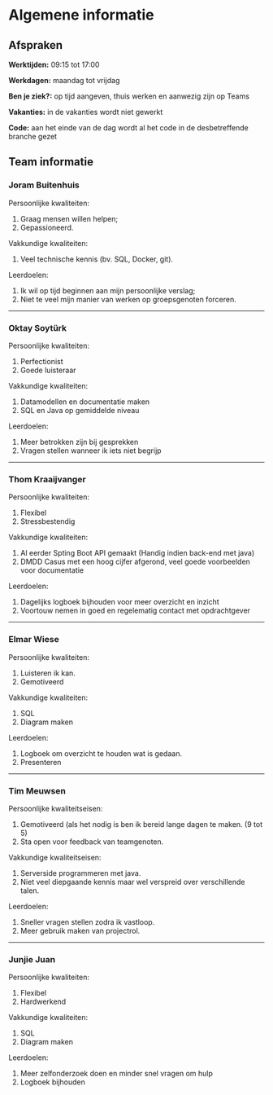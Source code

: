 # Algemene informatie

## Afspraken

**Werktijden:** 09:15 tot 17:00

**Werkdagen:** maandag tot vrijdag

**Ben je ziek?:** op tijd aangeven, thuis werken en aanwezig zijn op Teams

**Vakanties:** in de vakanties wordt niet gewerkt

**Code:** aan het einde van de dag wordt al het code in de desbetreffende branche gezet

## Team informatie

### Joram Buitenhuis

Persoonlijke kwaliteiten:

1. Graag mensen willen helpen;
2. Gepassioneerd.

Vakkundige kwaliteiten:

1. Veel technische kennis (bv. SQL, Docker, git).

Leerdoelen:

1. Ik wil op tijd beginnen aan mijn persoonlijke verslag;
2. Niet te veel mijn manier van werken op groepsgenoten forceren.

---

### Oktay Soytürk

Persoonlijke kwaliteiten:
1. Perfectionist
2. Goede luisteraar

Vakkundige kwaliteiten:
1. Datamodellen en documentatie maken
2. SQL en Java op gemiddelde niveau

Leerdoelen:
1. Meer betrokken zijn bij gesprekken
2. Vragen stellen wanneer ik iets niet begrijp

---

### Thom Kraaijvanger

Persoonlijke kwaliteiten:
1. Flexibel
2. Stressbestendig

Vakkundige kwaliteiten:
1. Al eerder Spting Boot API gemaakt (Handig indien back-end met java)
2. DMDD Casus met een hoog cijfer afgerond, veel goede voorbeelden voor documentatie

Leerdoelen:
1. Dagelijks logboek bijhouden voor meer overzicht en inzicht
2. Voortouw nemen in goed en regelematig contact met opdrachtgever

---

### Elmar Wiese

Persoonlijke kwaliteiten:
1. Luisteren ik kan.
2. Gemotiveerd

Vakkundige kwaliteiten:
1. SQL
2. Diagram maken

Leerdoelen:
1. Logboek om overzicht te houden wat is gedaan.
2. Presenteren

---

### Tim Meuwsen

Persoonlijke kwaliteitseisen:
1. Gemotiveerd (als het nodig is ben ik bereid lange dagen te maken. (9 tot 5)
2. Sta open voor feedback van teamgenoten.

Vakkundige kwaliteitseisen:
1. Serverside programmeren met java.
2. Niet veel diepgaande kennis maar wel verspreid over verschillende talen.

Leerdoelen:
1. Sneller vragen stellen zodra ik vastloop.
2. Meer gebruik maken van projectrol.

---

### Junjie Juan

Persoonlijke kwaliteiten:
1. Flexibel
2. Hardwerkend

Vakkundige kwaliteiten:
1. SQL
2. Diagram maken

Leerdoelen:
1. Meer zelfonderzoek doen en minder snel vragen om hulp
2. Logboek bijhouden
